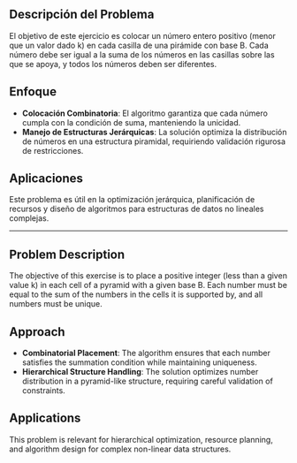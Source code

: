 

## Descripción del Problema
El objetivo de este ejercicio es colocar un número entero positivo (menor que un valor dado k) en cada casilla de una pirámide con base B. Cada número debe ser igual a la suma de los números en las casillas sobre las que se apoya, y todos los números deben ser diferentes.

## Enfoque
- **Colocación Combinatoria**: El algoritmo garantiza que cada número cumpla con la condición de suma, manteniendo la unicidad.
- **Manejo de Estructuras Jerárquicas**: La solución optimiza la distribución de números en una estructura piramidal, requiriendo validación rigurosa de restricciones.

## Aplicaciones
Este problema es útil en la optimización jerárquica, planificación de recursos y diseño de algoritmos para estructuras de datos no lineales complejas.

----------------------------------------------------


## Problem Description
The objective of this exercise is to place a positive integer (less than a given value k) in each cell of a pyramid with a given base B. Each number must be equal to the sum of the numbers in the cells it is supported by, and all numbers must be unique.

## Approach
- **Combinatorial Placement**: The algorithm ensures that each number satisfies the summation condition while maintaining uniqueness.
- **Hierarchical Structure Handling**: The solution optimizes number distribution in a pyramid-like structure, requiring careful validation of constraints.

## Applications
This problem is relevant for hierarchical optimization, resource planning, and algorithm design for complex non-linear data structures.


